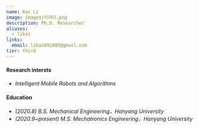 ```yaml
---
name: Kai Li
image: images/리카이.png
description: Ph.D. Researcher
aliases:
  - likai
links:
  email: likai991005@gmail.com
tier: third
---
```


#### **Research intersts** 
- *Intelligent Mobile Robots and Algorithms*

#### **Education**
- *(2020.8)  B.S. Mechanical Engineering，Hanyang University*
- *(2020.9~present)  M.S. Mechatronics Engineering，Hanyang University*
